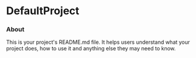 DefaultProject
==============

### About

This is your project's README.md file. It helps users understand what your
project does, how to use it and anything else they may need to know.